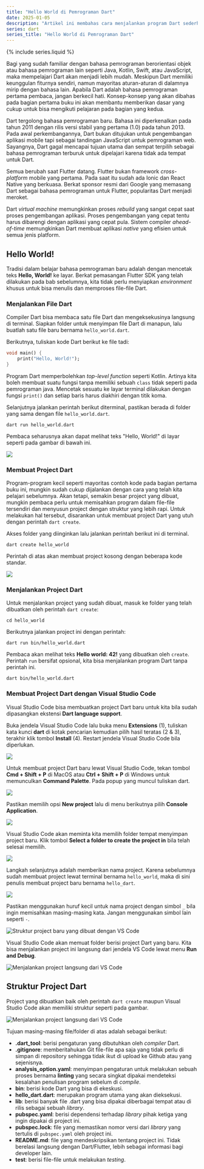 ```yaml
---
title: "Hello World di Pemrograman Dart"
date: 2025-01-05
description: "Artikel ini membahas cara menjalankan program Dart sederhana dan membuat project Dart baru."
series: dart
series_title: "Hello World di Pemrograman Dart"
---
```


{% include series.liquid %}

Bagi yang sudah familiar dengan bahasa pemrograman berorientasi objek atau bahasa pemrograman lain seperti Java, Kotlin, Swift, atau JavaScript, maka mempelajari Dart akan menjadi lebih mudah. Meskipun Dart memiliki keunggulan fiturnya sendiri, namun mayoritas aturan-aturan di dalamnya mirip dengan bahasa lain. Apabila Dart adalah bahasa pemrograman pertama pembaca, jangan berkecil hati. Konsep-konsep yang akan dibahas pada bagian pertama buku ini akan membantu memberikan dasar yang cukup untuk bisa mengikuti pelajaran pada bagian yang kedua. 

Dart tergolong bahasa pemrograman baru. Bahasa ini diperkenalkan pada tahun 2011 dengan rilis versi stabil yang pertama (1.0) pada tahun 2013. Pada awal perkembangannya, Dart bukan ditujukan untuk pengembangan aplikasi mobile tapi sebagai tandingan JavaScript untuk pemrograman web. Sayangnya, Dart gagal mencapai tujuan utama dan sempat terpilih sebagai bahasa pemrograman terburuk untuk dipelajari karena tidak ada tempat untuk Dart. 

Semua berubah saat Flutter datang. Flutter bukan framework _cross-platform_ mobile yang pertama. Pada saat itu sudah ada Ionic dan React Native yang berkuasa. Berkat sponsor resmi dari Google yang memasang Dart sebagai bahasa pemrograman untuk Flutter, popularitas Dart menjadi meroket. 

Dart _virtual machine_ memungkinkan proses _rebuild_ yang sangat cepat saat proses pengembangan aplikasi. Proses pengembangan yang cepat tentu harus dibarengi dengan aplikasi yang cepat pula. Sistem compiler _ahead-of-time_ memungkinkan Dart membuat aplikasi _native_ yang efisien untuk semua jenis platform. 

## Hello World!

Tradisi dalam belajar bahasa pemrograman baru adalah dengan mencetak teks **Hello, World!** ke layar. Berkat pemasangan Flutter SDK yang telah dilakukan pada bab sebelumnya, kita tidak perlu menyiapkan _environment_ khusus untuk bisa menulis dan memproses file-file Dart. 

### Menjalankan File Dart

Compiler Dart bisa membaca satu file Dart dan mengeksekusinya langsung di terminal. Siapkan folder untuk menyimpan file Dart di manapun, lalu buatlah satu file baru bernama `hello_world.dart`.

Berikutnya, tuliskan kode Dart berikut ke file tadi:

```dart
void main() {
    print("Hello, World!");
}
```

Program Dart memperbolehkan _top-level function_ seperti Kotlin. Artinya kita boleh membuat suatu fungsi tanpa memiliki sebuah `class` tidak seperti pada pemrograman java.  Mencetak sesuatu ke layar terminal dilakukan dengan fungsi `print()` dan setiap baris harus diakhiri dengan titik koma. 

Selanjutnya jalankan perintah berikut diterminal, pastikan berada di folder yang sama dengan file `hello_world.dart`. 

```
dart run hello_world.dart
```

Pembaca seharusnya akan dapat melihat teks "Hello, World!" di layar seperti pada gambar di bawah ini. 

![](./images/2-hello-dart/hellodart.png)

### Membuat Project Dart

Program-program kecil seperti mayoritas contoh kode pada bagian pertama buku ini, mungkin sudah cukup dijalankan dengan cara yang telah kita pelajari sebelumnya. Akan tetapi, semakin besar project yang dibuat, mungkin pembaca perlu untuk memisahkan program dalam file-file tersendiri dan menyusun project dengan struktur yang lebih rapi. Untuk melakukan hal tersebut, disarankan untuk membuat project Dart yang utuh dengan perintah `dart create`. 

Akses folder yang diinginkan lalu jalankan perintah berikut ini di terminal. 

```
dart create hello_world
```

Perintah di atas akan membuat project kosong dengan beberapa kode standar. 

![](./images/2-hello-dart/hellodartproject.png)

### Menjalankan Project Dart

Untuk menjalankan project yang sudah dibuat, masuk ke folder yang telah dibuatkan oleh perintah `dart create`:

```
cd hello_world
```

Berikutnya jalankan project ini dengan perintah:

```
dart run bin/hello_world.dart
```

Pembaca akan melihat teks **Hello world: 42!** yang dibuatkan oleh `create`. Perintah `run` bersifat opsional, kita bisa menjalankan program Dart tanpa perintah ini. 

```
dart bin/hello_world.dart
```
### Membuat Project Dart dengan Visual Studio Code

Visual Studio Code bisa membuatkan project Dart baru untuk kita bila sudah dipasangkan ekstensi **Dart language support**. 

Buka jendela Visual Studio Code lalu buka menu **Extensions** (1), tuliskan kata kunci **dart** di kotak pencarian kemudian pilih hasil teratas (2 & 3), terakhir klik tombol **Install** (4). Restart jendela Visual Studio Code bila diperlukan.

![](./images/2-hello-dart/vscodeext.png)

Untuk membuat project Dart baru lewat Visual Studio Code, tekan tombol **Cmd + Shift + P** di MacOS atau **Ctrl + Shift + P** di Windows untuk memunculkan **Command Palette**. Pada popup yang muncul tuliskan dart. 

![](./images/2-hello-dart/cmdpallette.png)

Pastikan memilih opsi **New project** lalu di menu berikutnya pilih **Console Application**. 

![](./images/2-hello-dart/consoleapp.png)

Visual Studio Code akan meminta kita memilih folder tempat menyimpan project baru. Klik tombol **Select a folder to create the project in** bila telah selesai memilih. 

![](./images/2-hello-dart/chooseafolder.png)

Langkah selanjutnya adalah memberikan nama project. Karena sebelumnya sudah membuat project lewat terminal bernama `hello_world`, maka di sini penulis membuat project baru bernama `hello_dart`. 

![](./images/2-hello-dart/projectname.png)

Pastikan menggunakan huruf kecil untuk nama project dengan simbol `_` bila ingin memisahkan masing-masing kata. Jangan menggunakan simbol lain seperti `-`. 

![Struktur project baru yang dibuat dengan VS Code](./images/2-hello-dart/projectname.png)

Visual Studio Code akan memuat folder berisi project Dart yang baru. Kita bisa menjalankan project ini langsung dari jendela VS Code lewat menu **Run and Debug**. 


![Menjalankan project langsung dari VS Code](./images/2-hello-dart/projectname.png)

## Struktur Project Dart

Project yang dibuatkan baik oleh perintah `dart create` maupun Visual Studio Code akan memiliki struktur seperti pada gambar. 

![Menjalankan project langsung dari VS Code](./images/2-hello-dart/structure.png)

Tujuan masing-masing file/folder di atas adalah sebagai berikut:

- **.dart_tool**: berisi pengaturan yang dibutuhkan oleh *compiler* Dart.
- **.gitignore**: memberitahukan Git file-file apa saja yang tidak perlu di simpan di repository sehingga tidak ikut di upload ke Github atau yang sejenisnya. 
- **analysis_option.yaml**: menyimpan pengaturan untuk melakukan sebuah proses bernama **linting** yang secara singkat dipakai mendeteksi kesalahan penulisan program sebelum di *compile*. 
- **bin**: berisi kode Dart yang bisa di ekeskusi. 
- **hello_dart.dart**: merupakan program utama yang akan dieksekusi. 
- **lib**: berisi banyak file .dart yang bisa dipakai diberbagai tempat atau di rilis sebagai sebuah *library*. 
- **pubspec.yaml**: berisi dependensi terhadap *library* pihak ketiga yang ingin dipakai di project ini. 
- **pubspec.lock**: file yang memastikan nomor versi dari _library_ yang tertulis di `pubspec.yaml` oleh project ini. 
- **README.md**: file yang mendeskripsikan tentang project ini. Tidak berelasi langsung dengan Dart/Flutter, lebih sebagai informasi bagi developer lain. 
- **test**: berisi file-file untuk melakukan *testing*. 